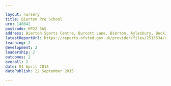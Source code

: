 ```yaml
---

layout: nursery
title: Bierton Pre School
urn: 140842
postcode: HP22 5AS
address: Bierton Sports Centre, Burcott Lane, Bierton, Aylesbury, Buckinghamshire, HP22 5AS
latestReportUrl: https://reports.ofsted.gov.uk/provider/files/2513534/urn/140842.pdf
teaching: 2
development: 2
leadership: 2
outcomes: 2
overall: 2
date: 01 April 2018 
datePublish: 22 September 2015

---
```

